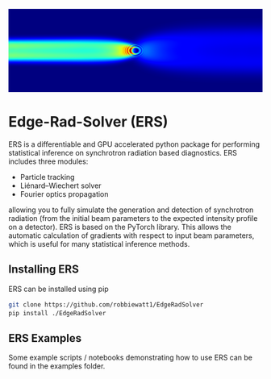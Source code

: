 ![plot](./example_image.png)
# Edge-Rad-Solver (ERS) 
ERS is a differentiable and GPU accelerated python package for performing 
statistical inference on synchrotron radiation based diagnostics. ERS 
includes three modules: 
- Particle tracking
- Liénard–Wiechert solver
- Fourier optics propagation

allowing you to fully simulate the generation and detection of synchrotron
radiation (from the initial beam parameters to the expected intensity 
profile on a detector). 
ERS is based on the PyTorch library. 
This allows the automatic calculation of gradients with respect to input beam 
parameters, which is useful for many statistical inference methods.
## Installing ERS
ERS can be installed using pip
```bash
git clone https://github.com/robbiewatt1/EdgeRadSolver
pip install ./EdgeRadSolver
```

## ERS Examples
Some example scripts / notebooks demonstrating how to use ERS can be found 
in the examples folder.
